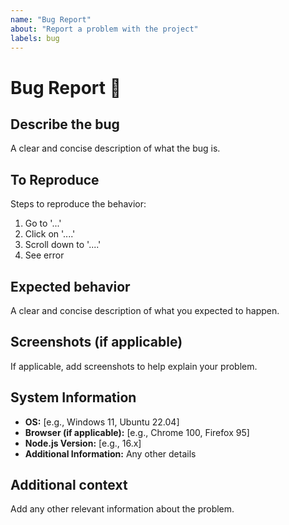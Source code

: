 ```yaml
---
name: "Bug Report"
about: "Report a problem with the project"
labels: bug
---
```



# Bug Report 🐛

## **Describe the bug**
A clear and concise description of what the bug is.

## **To Reproduce**
Steps to reproduce the behavior:
1. Go to '...'
2. Click on '....'
3. Scroll down to '....'
4. See error

## **Expected behavior**
A clear and concise description of what you expected to happen.

## **Screenshots (if applicable)**
If applicable, add screenshots to help explain your problem.

## **System Information**
- **OS:** [e.g., Windows 11, Ubuntu 22.04]
- **Browser (if applicable):** [e.g., Chrome 100, Firefox 95]
- **Node.js Version:** [e.g., 16.x]
- **Additional Information:** Any other details

## **Additional context**
Add any other relevant information about the problem.
